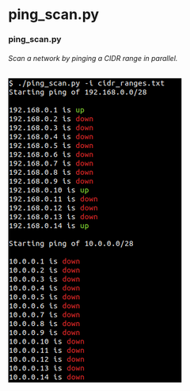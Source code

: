 # ping_scan.py

### ping_scan.py
###### Scan a network by pinging a CIDR range in parallel.
![Output from ping_scan.py](sample-output/ping_scan.png)
